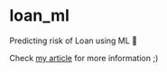 # loan_ml

Predicting risk of Loan using ML 💸

Check [my article](https://medium.com/analytics-vidhya/loan-risk-prediction-using-machine-learning-fff008622bfe?source=your_stories_page---------------------------) for more information ;)
